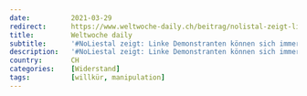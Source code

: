 ```yaml
---
date:          2021-03-29
redirect:      https://www.weltwoche-daily.ch/beitrag/nolistal-zeigt-linke-demonstranten-koennen-sich-immer-auf-srf-verlassen-selbst-wenn-sie-gegen-eine-demo-demonstrieren/
title:         Weltwoche daily
subtitle:      '#NoLiestal zeigt: Linke Demonstranten können sich immer auf SRF verlassen – selbst wenn sie gegen eine Demo demonstrieren'
description:   '#NoLiestal zeigt: Linke Demonstranten können sich immer auf SRF verlassen – selbst wenn sie gegen eine Demo demonstrieren'
country:       CH
categories:    [Widerstand]
tags:          [willkür, manipulation]
---
```

